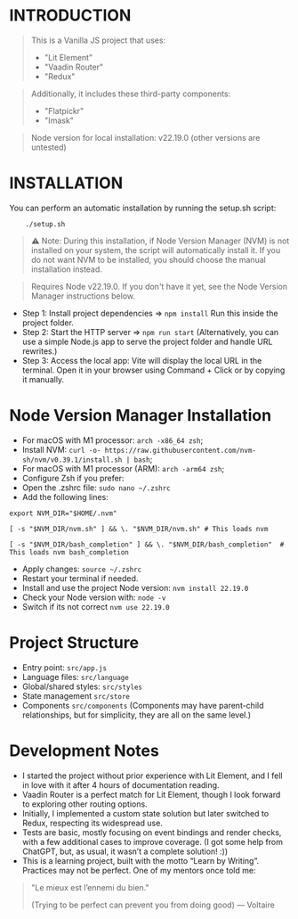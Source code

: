 # INTRODUCTION
> This is a Vanilla JS project that uses:
>   - "Lit Element"
>   - "Vaadin Router"
>   - "Redux"

> Additionally, it includes these third-party components:
>   - "Flatpickr"
>   - "Imask"

> Node version for local installation: v22.19.0 (other versions are untested)

# INSTALLATION

You can perform an automatic installation by running the setup.sh script:
```
    ./setup.sh
```

> ⚠️ Note: During this installation, if Node Version Manager (NVM) is not installed on your system, the script will automatically install it. If you do not want NVM to be installed, you should choose the manual installation instead.

> Requires Node v22.19.0. If you don't have it yet, see the Node Version Manager instructions below.

* Step 1: Install project dependencies => `npm install` Run this inside the project folder.
* Step 2: Start the HTTP server => `npm run start` (Alternatively, you can use a simple Node.js app to serve the project folder and handle URL rewrites.)
* Step 3: Access the local app: Vite will display the local URL in the terminal. Open it in your browser using Command + Click or by copying it manually.

# Node Version Manager Installation

* For macOS with M1 processor: `arch -x86_64 zsh`;
* Install NVM: `curl -o- https://raw.githubusercontent.com/nvm-sh/nvm/v0.39.1/install.sh | bash`;
* For macOS with M1 processor (ARM): `arch -arm64 zsh`;
* Configure Zsh if you prefer: 
* Open the .zshrc file: `sudo nano ~/.zshrc`
* Add the following lines:
    
`export NVM_DIR="$HOME/.nvm"`

`[ -s "$NVM_DIR/nvm.sh" ] && \. "$NVM_DIR/nvm.sh" # This loads nvm`

`[ -s "$NVM_DIR/bash_completion" ] && \. "$NVM_DIR/bash_completion"  # This loads nvm bash_completion`
* Apply changes: `source ~/.zshrc`
* Restart your terminal if needed.
* Install and use the project Node version: `nvm install 22.19.0`
* Check your Node version with: `node -v`
* Switch if its not correct `nvm use 22.19.0`

# Project Structure

* Entry point: `src/app.js`
* Language files: `src/language`
* Global/shared styles: `src/styles`
* State management `src/store`
* Components `src/components` (Components may have parent-child relationships, but for simplicity, they are all on the same level.)

# Development Notes

* I started the project without prior experience with Lit Element, and I fell in love with it after 4 hours of documentation reading.
* Vaadin Router is a perfect match for Lit Element, though I look forward to exploring other routing options.
* Initially, I implemented a custom state solution but later switched to Redux, respecting its widespread use.
* Tests are basic, mostly focusing on event bindings and render checks, with a few additional cases to improve coverage. (I got some help from ChatGPT, but, as usual, it wasn’t a complete solution! :))
* This is a learning project, built with the motto “Learn by Writing”. Practices may not be perfect. One of my mentors once told me:

> "Le mieux est l’ennemi du bien."
> 
> (Trying to be perfect can prevent you from doing good) — Voltaire